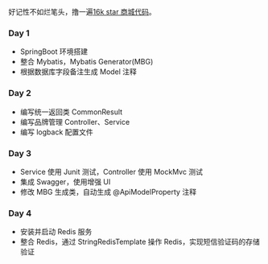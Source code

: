 
好记性不如烂笔头，撸一遍[16k star 商城代码](https://github.com/macrozheng/mall)。

### Day 1

- SpringBoot 环境搭建 
- 整合 Mybatis，Mybatis Generator(MBG)
- 根据数据库字段备注生成 Model 注释

### Day 2

- 编写统一返回类 CommonResult
- 编写品牌管理 Controller、Service
- 编写 logback 配置文件

### Day 3

- Service 使用 Junit 测试，Controller 使用 MockMvc 测试
- 集成 Swagger，使用增强 UI
- 修改 MBG 生成类，自动生成 @ApiModelProperty 注释

### Day 4

- 安装并启动 Redis 服务
- 整合 Redis，通过 StringRedisTemplate 操作 Redis，实现短信验证码的存储验证